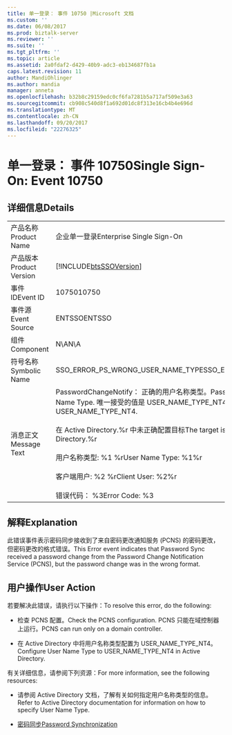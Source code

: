 ```yaml
---
title: 单一登录： 事件 10750 |Microsoft 文档
ms.custom: ''
ms.date: 06/08/2017
ms.prod: biztalk-server
ms.reviewer: ''
ms.suite: ''
ms.tgt_pltfrm: ''
ms.topic: article
ms.assetid: 2a0fdaf2-d429-40b9-adc3-eb134687fb1a
caps.latest.revision: 11
author: MandiOhlinger
ms.author: mandia
manager: anneta
ms.openlocfilehash: b32b8c29159edc0cf6fa7281b5a717af509e3a63
ms.sourcegitcommit: cb908c540d8f1a692d01dc8f313e16cb4b4e696d
ms.translationtype: MT
ms.contentlocale: zh-CN
ms.lasthandoff: 09/20/2017
ms.locfileid: "22276325"
---
```

# <a name="single-sign-on-event-10750"></a><span data-ttu-id="08dfd-102">单一登录： 事件 10750</span><span class="sxs-lookup"><span data-stu-id="08dfd-102">Single Sign-On: Event 10750</span></span>
## <a name="details"></a><span data-ttu-id="08dfd-103">详细信息</span><span class="sxs-lookup"><span data-stu-id="08dfd-103">Details</span></span>  
  
|||  
|-|-|  
|<span data-ttu-id="08dfd-104">产品名称</span><span class="sxs-lookup"><span data-stu-id="08dfd-104">Product Name</span></span>|<span data-ttu-id="08dfd-105">企业单一登录</span><span class="sxs-lookup"><span data-stu-id="08dfd-105">Enterprise Single Sign-On</span></span>|  
|<span data-ttu-id="08dfd-106">产品版本</span><span class="sxs-lookup"><span data-stu-id="08dfd-106">Product Version</span></span>|[!INCLUDE[btsSSOVersion](../includes/btsssoversion-md.md)]|  
|<span data-ttu-id="08dfd-107">事件 ID</span><span class="sxs-lookup"><span data-stu-id="08dfd-107">Event ID</span></span>|<span data-ttu-id="08dfd-108">10750</span><span class="sxs-lookup"><span data-stu-id="08dfd-108">10750</span></span>|  
|<span data-ttu-id="08dfd-109">事件源</span><span class="sxs-lookup"><span data-stu-id="08dfd-109">Event Source</span></span>|<span data-ttu-id="08dfd-110">ENTSSO</span><span class="sxs-lookup"><span data-stu-id="08dfd-110">ENTSSO</span></span>|  
|<span data-ttu-id="08dfd-111">组件</span><span class="sxs-lookup"><span data-stu-id="08dfd-111">Component</span></span>|<span data-ttu-id="08dfd-112">N\A</span><span class="sxs-lookup"><span data-stu-id="08dfd-112">N\A</span></span>|  
|<span data-ttu-id="08dfd-113">符号名称</span><span class="sxs-lookup"><span data-stu-id="08dfd-113">Symbolic Name</span></span>|<span data-ttu-id="08dfd-114">SSO_ERROR_PS_WRONG_USER_NAME_TYPE</span><span class="sxs-lookup"><span data-stu-id="08dfd-114">SSO_ERROR_PS_WRONG_USER_NAME_TYPE</span></span>|  
|<span data-ttu-id="08dfd-115">消息正文</span><span class="sxs-lookup"><span data-stu-id="08dfd-115">Message Text</span></span>|<span data-ttu-id="08dfd-116">PasswordChangeNotify： 正确的用户名称类型。</span><span class="sxs-lookup"><span data-stu-id="08dfd-116">PasswordChangeNotify: Incorrect User Name Type.</span></span> <span data-ttu-id="08dfd-117">唯一接受的值是 USER_NAME_TYPE_NT4。</span><span class="sxs-lookup"><span data-stu-id="08dfd-117">The only accepted value is USER_NAME_TYPE_NT4.</span></span><br /><br /> <span data-ttu-id="08dfd-118">在 Active Directory.%r 中未正确配置目标</span><span class="sxs-lookup"><span data-stu-id="08dfd-118">The target is incorrectly configured in Active Directory.%r</span></span><br /><br /> <span data-ttu-id="08dfd-119">用户名称类型: %1 %r</span><span class="sxs-lookup"><span data-stu-id="08dfd-119">User Name Type: %1%r</span></span><br /><br /> <span data-ttu-id="08dfd-120">客户端用户: %2 %r</span><span class="sxs-lookup"><span data-stu-id="08dfd-120">Client User: %2%r</span></span><br /><br /> <span data-ttu-id="08dfd-121">错误代码： %3</span><span class="sxs-lookup"><span data-stu-id="08dfd-121">Error Code: %3</span></span>|  
  
## <a name="explanation"></a><span data-ttu-id="08dfd-122">解释</span><span class="sxs-lookup"><span data-stu-id="08dfd-122">Explanation</span></span>  
 <span data-ttu-id="08dfd-123">此错误事件表示密码同步接收到了来自密码更改通知服务 (PCNS) 的密码更改，但密码更改的格式错误。</span><span class="sxs-lookup"><span data-stu-id="08dfd-123">This Error event indicates that Password Sync received a password change from the Password Change Notification Service (PCNS), but the password change was in the wrong format.</span></span>  
  
## <a name="user-action"></a><span data-ttu-id="08dfd-124">用户操作</span><span class="sxs-lookup"><span data-stu-id="08dfd-124">User Action</span></span>  
 <span data-ttu-id="08dfd-125">若要解决此错误，请执行以下操作：</span><span class="sxs-lookup"><span data-stu-id="08dfd-125">To resolve this error, do the following:</span></span>  
  
-   <span data-ttu-id="08dfd-126">检查 PCNS 配置。</span><span class="sxs-lookup"><span data-stu-id="08dfd-126">Check the PCNS configuration.</span></span> <span data-ttu-id="08dfd-127">PCNS 只能在域控制器上运行。</span><span class="sxs-lookup"><span data-stu-id="08dfd-127">PCNS can run only on a domain controller.</span></span>  
  
-   <span data-ttu-id="08dfd-128">在 Active Directory 中将用户名称类型配置为 USER_NAME_TYPE_NT4。</span><span class="sxs-lookup"><span data-stu-id="08dfd-128">Configure User Name Type to USER_NAME_TYPE_NT4 in Active Directory.</span></span>  
  
 <span data-ttu-id="08dfd-129">有关详细信息，请参阅下列资源：</span><span class="sxs-lookup"><span data-stu-id="08dfd-129">For more information, see the following resources:</span></span>  
  
-   <span data-ttu-id="08dfd-130">请参阅 Active Directory 文档，了解有关如何指定用户名称类型的信息。</span><span class="sxs-lookup"><span data-stu-id="08dfd-130">Refer to Active Directory documentation for information on how to specify User Name Type.</span></span>  
  
-   [<span data-ttu-id="08dfd-131">密码同步</span><span class="sxs-lookup"><span data-stu-id="08dfd-131">Password Synchronization</span></span>](../core/password-synchronization2.md)